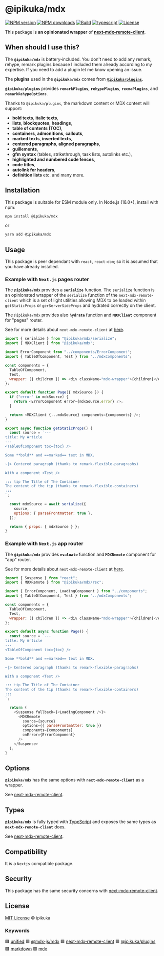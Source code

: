 # @ipikuka/mdx

[![NPM version][badge-npm-version]][npm-package-url]
[![NPM downloads][badge-npm-download]][npm-package-url]
[![Build][badge-build]][github-workflow-url]
[![typescript][badge-typescript]][typescript-url]
[![License][badge-license]][github-license-url]

This package is **an opinionated wrapper** of **[next-mdx-remote-client][next-mdx-remote-client]**.

## When should I use this?

The **`@ipikuka/mdx`** is battery-included. You don't need to add any remark, rehype, remark plugins because I included them already according to my expertise. If you need to add a plugin let me know opening an issue.

The **plugins** used in the **`@ipikuka/mdx`** comes from [**`@ipikuka/plugins`**](https://github.com/ipikuka/plugins/).

**`@ipikuka/plugins`** provides **`remarkPlugins`**, **`rehypePlugins`**, **`recmaPlugins`**, and **`remarkRehypeOptions`**.

Thanks to `@ipikuka/plugins`, the markdown content or MDX content will support:
+ **bold texts**, **italic texts**,
+ **lists**, **blockquotes**, **headings**,
+ **table of contents (TOC)**,
+ **containers**, **admonitions**, **callouts**,
+ **marked texts**, **inserted texts**,
+ **centered paragraphs**, **aligned paragraphs**,
+ **guillements**, 
+ **gfm syntax** (tables, strikethrough, task lists, autolinks etc.),
+ **highlighted and numbered code fences**,
+ **code titles**,
+ **autolink for headers**,
+ **definition lists** etc. and many more.

## Installation

This package is suitable for ESM module only. In Node.js (16.0+), install with npm:

```bash
npm install @ipikuka/mdx
```

or

```bash
yarn add @ipikuka/mdx
```

## Usage

This package is peer dependant with `react`, `react-dom`; so it is assumed that you have already installed.

### Example with `Next.js` pages router

The **`@ipikuka/mdx`** provides a **`serialize`** function. The `serialize` function is an opinionated wrapper of the `serialize` function of the `next-mdx-remote-client` which is a set of light utilities allowing MDX to be loaded within `getStaticProps` or `gerServerSideProps` and hydrated correctly on the client.

The `@ipikuka/mdx` provides also **`hydrate`** function and **`MDXClient`** component for "pages" router.

See for more details about `next-mdx-remote-client` at [here](https://github.com/ipikuka/next-mdx-remote-client?tab=readme-ov-file#the-part-associated-with-nextjs-pages-router).

```js
import { serialize } from "@ipikuka/mdx/serialize";
import { MDXClient } from "@ipikuka/mdx";

import ErrorComponent from "../components/ErrorComponent";
import { TableOfComponent, Test } from "../mdxComponents";

const components = {
  TableOfComponent,
  Test,
  wrapper: ({ children }) => <div className="mdx-wrapper">{children}</div>,
};

export default function Page({ mdxSource }) {
  if ("error" in mdxSource) {
    return <ErrorComponent error={mdxSource.error} />;
  }

  return <MDXClient {...mdxSource} components={components} />;
}

export async function getStaticProps() {
  const source = `---
title: My Article
---
<TableOfComponent toc={toc} />

Some **bold** and ==marked== text in MDX.

~|> Centered paragraph (thanks to remark-flexible-paragraphs)

With a component <Test />

::: tip The Title of The Container
The content of the tip (thanks to remark-flexible-containers)
:::
`;

  const mdxSource = await serialize({
    source,
    options: { parseFrontmatter: true },
  });

  return { props: { mdxSource } };
}
```

### Example with `Next.js` app router

The **`@ipikuka/mdx`** provides **`evaluate`** function and **`MDXRemote`** component for "app" router.

See for more details about `next-mdx-remote-client` at [here](https://github.com/ipikuka/next-mdx-remote-client?tab=readme-ov-file#the-part-associated-with-nextjs-app-router).

```js
import { Suspense } from "react";
import { MDXRemote } from "@ipikuka/mdx/rsc";

import { ErrorComponent, LoadingComponent } from "../components";
import { TableOfComponent, Test } from "../mdxComponents";

const components = {
  TableOfComponent,
  Test,
  wrapper: ({ children }) => <div className="mdx-wrapper">{children}</div>,
};

export default async function Page() {
  const source = `---
title: My Article
---
<TableOfComponent toc={toc} />

Some **bold** and ==marked== text in MDX.

~|> Centered paragraph (thanks to remark-flexible-paragraphs)

With a component <Test />

::: tip The Title of The Container
The content of the tip (thanks to remark-flexible-containers)
:::
`;

  return (
    <Suspense fallback={<LoadingComponent />}>
      <MDXRemote
        source={source}
        options={{ parseFrontmatter: true }}
        components={components}
        onError={ErrorComponent}
      />
    </Suspense>
  );
}
```

## Options

**`@ipikuka/mdx`** has the same options with **`next-mdx-remote-client`** as a wrapper.

See [next-mdx-remote-client][next-mdx-remote-client].

## Types

**`@ipikuka/mdx`** is fully typed with [TypeScript][typescript-url] and exposes the same types as **`next-mdx-remote-client`** does.

See [next-mdx-remote-client][next-mdx-remote-client].

## Compatibility

It is a `Nextjs` compatible package.

## Security

This package has the same security concerns with [next-mdx-remote-client][next-mdx-remote-client].

## License

[MIT License](./LICENSE) © ipikuka

### Keywords

🟩 [unified][unifiednpm] 🟩 [@mdx-js/mdx][mdx-jsnpm] 🟩 [next-mdx-remote-client][next-mdx-remote-client] 🟩 [@ipikuka/plugins][ipikukapluginsnpm] 🟩 [markdown][markdownnpm] 🟩 [mdx][mdxnpm]

[unifiednpm]: https://www.npmjs.com/search?q=keywords:unified
[mdx-jsnpm]: https://www.npmjs.com/package/@mdx-js/mdx
[next-mdx-remote-client]: https://github.com/ipikuka/next-mdx-remote-client
[ipikukapluginsnpm]: https://www.npmjs.com/package/@ipikuka/plugins
[markdownnpm]: https://www.npmjs.com/search?q=keywords:markdown
[mdxnpm]: https://www.npmjs.com/search?q=keywords:mdx

[badge-npm-version]: https://img.shields.io/npm/v/@ipikuka/mdx
[badge-npm-download]: https://img.shields.io/npm/dt/@ipikuka/mdx
[npm-package-url]: https://www.npmjs.com/package/@ipikuka/mdx

[badge-license]: https://img.shields.io/github/license/ipikuka/mdx
[github-license-url]: https://github.com/ipikuka/mdx/blob/main/LICENSE

[badge-build]: https://github.com/ipikuka/mdx/actions/workflows/publish.yml/badge.svg
[github-workflow-url]: https://github.com/ipikuka/mdx/actions/workflows/publish.yml

[badge-typescript]: https://img.shields.io/npm/types/@ipikuka/mdx
[typescript-url]: https://www.typescriptlang.org/
